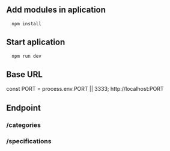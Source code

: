 ## Add modules in aplication
```console
  npm install
```
## Start aplication

```console
  npm run dev
```

## Base URL

const PORT = process.env.PORT || 3333;
http://localhost:PORT

## Endpoint

### /categories
### /specifications